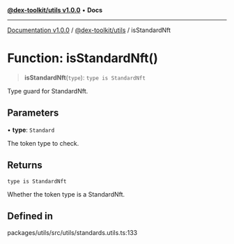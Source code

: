 [**@dex-toolkit/utils v1.0.0**](../README.md) • **Docs**

***

[Documentation v1.0.0](../../../packages.md) / [@dex-toolkit/utils](../README.md) / isStandardNft

# Function: isStandardNft()

> **isStandardNft**(`type`): `type is StandardNft`

Type guard for StandardNft.

## Parameters

• **type**: `Standard`

The token type to check.

## Returns

`type is StandardNft`

Whether the token type is a StandardNft.

## Defined in

packages/utils/src/utils/standards.utils.ts:133
